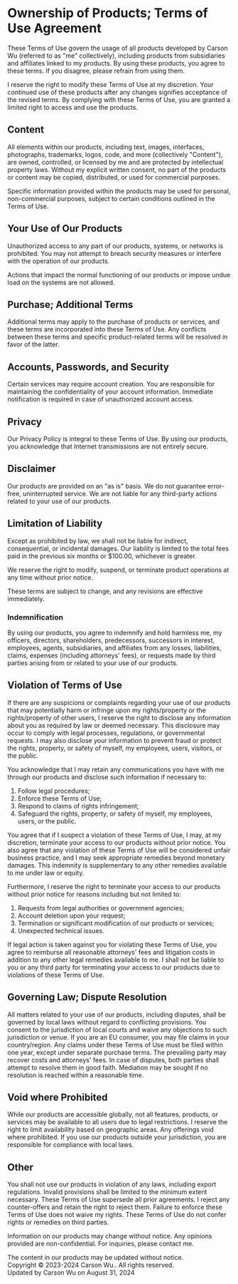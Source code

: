 # Ownership of Products; Terms of Use Agreement

These Terms of Use govern the usage of all products developed by Carson Wu (referred to as "me" collectively), including products from subsidiaries and affiliates linked to my products. By using these products, you agree to these terms. If you disagree, please refrain from using them.

I reserve the right to modify these Terms of Use at my discretion. Your continued use of these products after any changes signifies acceptance of the revised terms. By complying with these Terms of Use, you are granted a limited right to access and use the products.

## Content

All elements within our products, including text, images, interfaces, photographs, trademarks, logos, code, and more (collectively "Content"), are owned, controlled, or licensed by me and are protected by intellectual property laws. Without my explicit written consent, no part of the products or content may be copied, distributed, or used for commercial purposes.

Specific information provided within the products may be used for personal, non-commercial purposes, subject to certain conditions outlined in the Terms of Use.

## Your Use of Our Products

Unauthorized access to any part of our products, systems, or networks is prohibited. You may not attempt to breach security measures or interfere with the operation of our products.

Actions that impact the normal functioning of our products or impose undue load on the systems are not allowed.

## Purchase; Additional Terms

Additional terms may apply to the purchase of products or services, and these terms are incorporated into these Terms of Use. Any conflicts between these terms and specific product-related terms will be resolved in favor of the latter.

## Accounts, Passwords, and Security

Certain services may require account creation. You are responsible for maintaining the confidentiality of your account information. Immediate notification is required in case of unauthorized account access.

## Privacy

Our Privacy Policy is integral to these Terms of Use. By using our products, you acknowledge that Internet transmissions are not entirely secure.

## Disclaimer

Our products are provided on an "as is" basis. We do not guarantee error-free, uninterrupted service. We are not liable for any third-party actions related to your use of our products.

## Limitation of Liability

Except as prohibited by law, we shall not be liable for indirect, consequential, or incidental damages. Our liability is limited to the total fees paid in the previous six months or $100.00, whichever is greater.

We reserve the right to modify, suspend, or terminate product operations at any time without prior notice.

These terms are subject to change, and any revisions are effective immediately.

### Indemnification

By using our products, you agree to indemnify and hold harmless me, my officers, directors, shareholders, predecessors, successors in interest, employees, agents, subsidiaries, and affiliates from any losses, liabilities, claims, expenses (including attorneys' fees), or requests made by third parties arising from or related to your use of our products.

## Violation of Terms of Use

If there are any suspicions or complaints regarding your use of our products that may potentially harm or infringe upon my rights/property or the rights/property of other users, I reserve the right to disclose any information about you as required by law or deemed necessary. This disclosure may occur to comply with legal processes, regulations, or governmental requests. I may also disclose your information to prevent fraud or protect the rights, property, or safety of myself, my employees, users, visitors, or the public.

You acknowledge that I may retain any communications you have with me through our products and disclose such information if necessary to:

1. Follow legal procedures;
2. Enforce these Terms of Use;
3. Respond to claims of rights infringement;
4. Safeguard the rights, property, or safety of myself, my employees, users, or the public.

You agree that if I suspect a violation of these Terms of Use, I may, at my discretion, terminate your access to our products without prior notice. You also agree that any violation of these Terms of Use will be considered unfair business practice, and I may seek appropriate remedies beyond monetary damages. This indemnity is supplementary to any other remedies available to me under law or equity.

Furthermore, I reserve the right to terminate your access to our products without prior notice for reasons including but not limited to:

1. Requests from legal authorities or government agencies;
2. Account deletion upon your request;
3. Termination or significant modification of our products or services;
4. Unexpected technical issues.

If legal action is taken against you for violating these Terms of Use, you agree to reimburse all reasonable attorneys' fees and litigation costs in addition to any other legal remedies available to me. I shall not be liable to you or any third party for terminating your access to our products due to violations of these Terms of Use.

## Governing Law; Dispute Resolution

All matters related to your use of our products, including disputes, shall be governed by local laws without regard to conflicting provisions. You consent to the jurisdiction of local courts and waive any objections to such jurisdiction or venue. If you are an EU consumer, you may file claims in your country/region. Any claims under these Terms of Use must be filed within one year, except under separate purchase terms. The prevailing party may recover costs and attorneys' fees. In case of disputes, both parties shall attempt to resolve them in good faith. Mediation may be sought if no resolution is reached within a reasonable time.

## Void where Prohibited

While our products are accessible globally, not all features, products, or services may be available to all users due to legal restrictions. I reserve the right to limit availability based on geographic areas. Any offerings void where prohibited. If you use our products outside your jurisdiction, you are responsible for compliance with local laws.

## Other

You shall not use our products in violation of any laws, including export regulations. Invalid provisions shall be limited to the minimum extent necessary. These Terms of Use supersede all prior agreements. I reject any counter-offers and retain the right to reject them. Failure to enforce these Terms of Use does not waive my rights. These Terms of Use do not confer rights or remedies on third parties.

Information on our products may change without notice. Any opinions provided are non-confidential. For inquiries, please contact me.

The content in our products may be updated without notice.<br>
Copyright © 2023-2024 Carson Wu.. All rights reserved.<br>
Updated by Carson Wu on August 31, 2024
